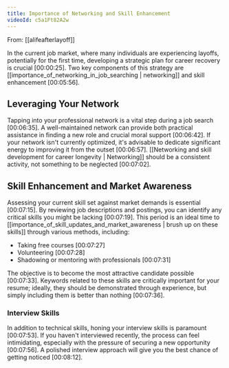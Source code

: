 ```yaml
---
title: Importance of Networking and Skill Enhancement
videoId: c5a1Ft82A2w
---
```


From: [[alifeafterlayoff]] <br/> 

In the current job market, where many individuals are experiencing layoffs, potentially for the first time, developing a strategic plan for career recovery is crucial <a class="yt-timestamp" data-t="00:00:25">[00:00:25]</a>. Two key components of this strategy are [[importance_of_networking_in_job_searching | networking]] and skill enhancement <a class="yt-timestamp" data-t="00:05:56">[00:05:56]</a>.

## Leveraging Your Network

Tapping into your professional network is a vital step during a job search <a class="yt-timestamp" data-t="00:06:35">[00:06:35]</a>. A well-maintained network can provide both practical assistance in finding a new role and crucial moral support <a class="yt-timestamp" data-t="00:06:42">[00:06:42]</a>. If your network isn't currently optimized, it's advisable to dedicate significant energy to improving it from the outset <a class="yt-timestamp" data-t="00:06:57">[00:06:57]</a>. [[Networking and skill development for career longevity | Networking]] should be a consistent activity, not something to be neglected <a class="yt-timestamp" data-t="00:07:02">[00:07:02]</a>.

## Skill Enhancement and Market Awareness

Assessing your current skill set against market demands is essential <a class="yt-timestamp" data-t="00:07:15">[00:07:15]</a>. By reviewing job descriptions and postings, you can identify any critical skills you might be lacking <a class="yt-timestamp" data-t="00:07:19">[00:07:19]</a>. This period is an ideal time to [[importance_of_skill_updates_and_market_awareness | brush up on these skills]] through various methods, including:
*   Taking free courses <a class="yt-timestamp" data-t="00:07:27">[00:07:27]</a>
*   Volunteering <a class="yt-timestamp" data-t="00:07:28">[00:07:28]</a>
*   Shadowing or mentoring with professionals <a class="yt-timestamp" data-t="00:07:31">[00:07:31]</a>

The objective is to become the most attractive candidate possible <a class="yt-timestamp" data-t="00:07:33">[00:07:33]</a>. Keywords related to these skills are critically important for your resume; ideally, they should be demonstrated through experience, but simply including them is better than nothing <a class="yt-timestamp" data-t="00:07:36">[00:07:36]</a>.

### Interview Skills

In addition to technical skills, honing your interview skills is paramount <a class="yt-timestamp" data-t="00:07:53">[00:07:53]</a>. If you haven't interviewed recently, the process can feel intimidating, especially with the pressure of securing a new opportunity <a class="yt-timestamp" data-t="00:07:56">[00:07:56]</a>. A polished interview approach will give you the best chance of getting noticed <a class="yt-timestamp" data-t="00:08:12">[00:08:12]</a>.